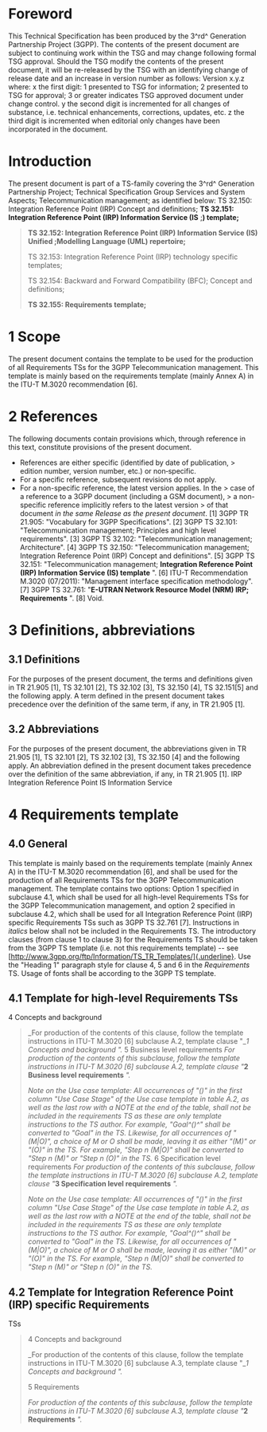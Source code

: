 # Foreword
This Technical Specification has been produced by the 3^rd^ Generation
Partnership Project (3GPP).
The contents of the present document are subject to continuing work within the
TSG and may change following formal TSG approval. Should the TSG modify the
contents of the present document, it will be re-released by the TSG with an
identifying change of release date and an increase in version number as
follows:
Version x.y.z
where:
x the first digit:
1 presented to TSG for information;
2 presented to TSG for approval;
3 or greater indicates TSG approved document under change control.
y the second digit is incremented for all changes of substance, i.e. technical
enhancements, corrections, updates, etc.
z the third digit is incremented when editorial only changes have been
incorporated in the document.
# Introduction
The present document is part of a TS-family covering the 3^rd^ Generation
Partnership Project; Technical Specification Group Services and System
Aspects; Telecommunication management; as identified below:
TS 32.150: Integration Reference Point (IRP) Concept and definitions;
**TS 32.151: Integration Reference Point (IRP) Information Service (IS** ;**)
template;**
> **TS 32.152: Integration Reference Point (IRP) Information Service (IS)
> Unified ;Modelling Language (UML) repertoire;**
>
> TS 32.153: Integration Reference Point (IRP) technology specific templates;
>
> TS 32.154: Backward and Forward Compatibility (BFC); Concept and
> definitions;
>
> **TS 32.155: Requirements template;**
# 1 Scope
The present document contains the template to be used for the production of
all Requirements TSs for the 3GPP Telecommunication management.
This template is mainly based on the requirements template (mainly Annex A) in
the ITU-T M.3020 recommendation [6].
# 2 References
The following documents contain provisions which, through reference in this
text, constitute provisions of the present document.
  * References are either specific (identified by date of publication, > edition number, version number, etc.) or non‑specific.
  * For a specific reference, subsequent revisions do not apply.
  * For a non-specific reference, the latest version applies. In the > case of a reference to a 3GPP document (including a GSM document), > a non-specific reference implicitly refers to the latest version > of that document _in the same Release as the present document_.
[1] 3GPP TR 21.905: \"Vocabulary for 3GPP Specifications\".
[2] 3GPP TS 32.101: \"Telecommunication management; Principles and high level
requirements\".
[3] 3GPP TS 32.102: \"Telecommunication management; Architecture\".
[4] 3GPP TS 32.150: \"Telecommunication management; Integration Reference
Point (IRP) Concept and definitions\".
[5] 3GPP TS 32.151: \"Telecommunication management; **Integration Reference
Point (IRP) Information Service (IS) template** \".
[6] ITU-T Recommendation M.3020 (07/2011): \"Management interface
specification methodology\".
[7] 3GPP TS 32.761: \"**E-UTRAN Network Resource Model (NRM) IRP;
Requirements** \".
[8] Void.
# 3 Definitions, abbreviations
## 3.1 Definitions
For the purposes of the present document, the terms and definitions given in
TR 21.905 [1], TS 32.101 [2], TS 32.102 [3], TS 32.150 [4], TS 32.151[5] and
the following apply. A term defined in the present document takes precedence
over the definition of the same term, if any, in TR 21.905 [1].
## 3.2 Abbreviations
For the purposes of the present document, the abbreviations given in TR 21.905
[1], TS 32.101 [2], TS 32.102 [3], TS 32.150 [4] and the following apply. An
abbreviation defined in the present document takes precedence over the
definition of the same abbreviation, if any, in TR 21.905 [1].
IRP Integration Reference Point
IS Information Service
# 4 Requirements template
## 4.0 General
This template is mainly based on the requirements template (mainly Annex A) in
the ITU-T M.3020 recommendation [6], and shall be used for the production of
all Requirements TSs for the 3GPP Telecommunication management. The template
contains two options: Option 1 specified in subclause 4.1, which shall be used
for all high-level Requirements TSs for the 3GPP Telecommunication management,
and option 2 specified in subclause 4.2, which shall be used for all
Integration Reference Point (IRP) specific Requirements TSs such as 3GPP TS
32.761 [7].
Instructions in _italics_ below shall not be included in the Requirements TS.
The introductory clauses (from clause 1 to clause 3) for the Requirements TS
should be taken from the 3GPP TS template (i.e. not this requirements
template) -- see
[http://www.3gpp.org/ftp/Information/TS_TR_Templates/]{.underline}.
Use the \"Heading 1\" paragraph style for clause 4, 5 and 6 in the
_Requirements_ TS.
Usage of fonts shall be according to the 3GPP TS template.
## 4.1 Template for high-level Requirements TSs
4 Concepts and background
> _For production of the contents of this clause, follow the template
> instructions in ITU-T M.3020 [6] subclause A.2, template clause \"__1
> Concepts and background_ _\"._
5 Business level requirements
> _For production of the contents of this subclause, follow the template
> instructions in ITU-T M.3020 [6] subclause A.2, template clause \"_**2
> Business level requirements** _\"._
>
> _Note on the Use case template: All occurrences of \"(*)\" in the first
> column \"Use Case Stage\" of the Use case template in table A.2, as well as
> the last row with a NOTE at the end of the table, shall not be included in
> the requirements TS as these are only template instructions to the TS
> author. For example, \"Goal^(*)^\" shall be converted to \"Goal\" in the TS.
> Likewise, for all occurrences of \"(M\|O)\", a choice of M or O shall be
> made, leaving it as either \"(M)\" or \"(O)\" in the TS. For example, \"Step
> n (M\|O)\" shall be converted to \"Step n (M)\" or \"Step n (O)\" in the
> TS._
6 Specification level requirements
> _For production of the contents of this subclause, follow the template
> instructions in ITU-T M.3020 [6] subclause A.2, template clause \"_**3
> Specification level requirements** _\"._
>
> _Note on the Use case template: All occurrences of \"(*)\" in the first
> column \"Use Case Stage\" of the Use case template in table A.2, as well as
> the last row with a NOTE at the end of the table, shall not be included in
> the requirements TS as these are only template instructions to the TS
> author. For example, \"Goal^(*)^\" shall be converted to \"Goal\" in the TS.
> Likewise, for all occurrences of \"(M\|O)\", a choice of M or O shall be
> made, leaving it as either \"(M)\" or \"(O)\" in the TS. For example, \"Step
> n (M\|O)\" shall be converted to \"Step n (M)\" or \"Step n (O)\" in the
> TS._
## 4.2 Template for Integration Reference Point (IRP) specific Requirements
TSs
> 4 Concepts and background
>
> _For production of the contents of this clause, follow the template
> instructions in ITU-T M.3020 [6] subclause A.3, template clause \"__1
> Concepts and background_ _\"._
>
> 5 Requirements
>
> _For production of the contents of this subclause, follow the template
> instructions in ITU-T M.3020 [6] subclause A.3, template clause \"_**2
> Requirements** _\"._
#
